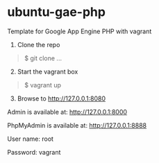 # ubuntu-gae-php
Template for Google App Engine PHP with vagrant

1. Clone the repo
> $ git clone ...

2. Start the vagrant box
> $ vagrant up

3. Browse to http://127.0.0.1:8080


Admin is available at:
http://127.0.0.1:8000


PhpMyAdmin is available at:
http://127.0.0.1:8888

User name: root

Password: vagrant

